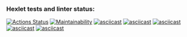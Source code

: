 ### Hexlet tests and linter status:
[![Actions Status](https://github.com/vlad221213/frontend-project-44/actions/workflows/hexlet-check.yml/badge.svg)](https://github.com/vlad221213/frontend-project-44/actions)
[![Maintainability](https://api.codeclimate.com/v1/badges/8a4c697296fca3e9c2cd/maintainability)](https://codeclimate.com/github/vlad221213/frontend-project-44/maintainability)
[![asciicast](https://asciinema.org/a/ovNRzD5qoS6zW1QSWNSjjxIRl.svg)](https://asciinema.org/a/ovNRzD5qoS6zW1QSWNSjjxIRl)
[![asciicast](https://asciinema.org/a/VvYyxiLt8nMx1LCQS0puiHLuA.svg)](https://asciinema.org/a/VvYyxiLt8nMx1LCQS0puiHLuA)
[![asciicast](https://asciinema.org/a/JtCEJeO9ocWzpnehogwGTeiOS.svg)](https://asciinema.org/a/JtCEJeO9ocWzpnehogwGTeiOS)
[![asciicast](https://asciinema.org/a/YGLCGrItwoy58EvPTxwLiWvFy.svg)](https://asciinema.org/a/YGLCGrItwoy58EvPTxwLiWvFy)
[![asciicast](https://asciinema.org/a/wMtlkVrOjGecwlJqchIWDoFyZ.svg)](https://asciinema.org/a/wMtlkVrOjGecwlJqchIWDoFyZ)